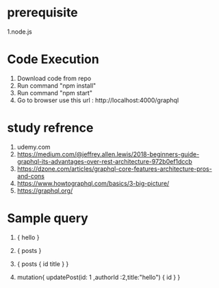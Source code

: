 # prerequisite

1.node.js

# Code Execution

1. Download code from repo
2. Run command "npm install"
3. Run command "npm start"
4. Go to browser  use this url : http://localhost:4000/graphql

# study refrence
1. udemy.com
2. https://medium.com/@jeffrey.allen.lewis/2018-beginners-guide-graphql-its-advantages-over-rest-architecture-972b0ef1dccb
3. https://dzone.com/articles/graphql-core-features-architecture-pros-and-cons
4. https://www.howtographql.com/basics/3-big-picture/
5. https://graphql.org/

# Sample query
 1. {
	hello
 }

 2. {
  posts
}
3. {
  posts {
    id
    title
  }
}

4. mutation{
updatePost(id: 1 ,authorId :2,title:"hello") {
  id
}
}
